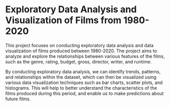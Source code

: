 # Exploratory Data Analysis and Visualization of Films from 1980-2020

This project focuses on conducting exploratory data analysis and data visualization of films produced between 1980-2020. The project aims to analyze and explore the relationships between various features of the films, such as the genre, rating, budget, gross, director, writer, and runtime.

By conducting exploratory data analysis, we can identify trends, patterns, and relationships within the dataset, which can then be visualized using various data visualization techniques such as bar charts, scatter plots, and histograms. This will help to better understand the characteristics of the films produced during this period, and enable us to make predictions about future films.
